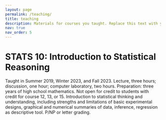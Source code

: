```yaml
---
layout: page
permalink: /teaching/
title: teaching
description: Materials for courses you taught. Replace this text with your description.
nav: true
nav_order: 5
---
```


# STATS 10: Introduction to Statistical Reasoning
Taught in Summer 2019, Winter 2023, and Fall 2023.
Lecture, three hours; discussion, one hour; computer laboratory, two hours. Preparation: three years of high school mathematics. Not open for credit to students with credit for course 12, 13, or 15. Introduction to statistical thinking and understanding, including strengths and limitations of basic experimental designs, graphical and numerical summaries of data, inference, regression as descriptive tool. P/NP or letter grading.

